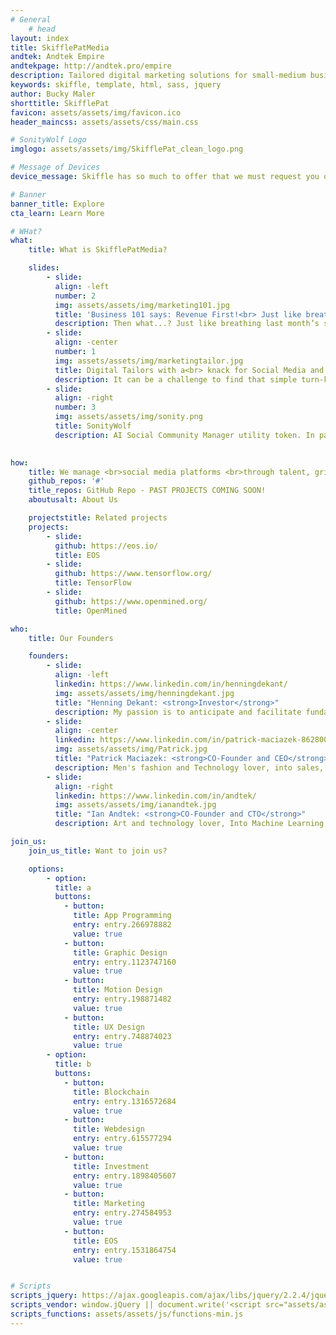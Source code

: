 ```yaml
---
# General
    # head
layout: index
title: SkifflePatMedia
andtek: Andtek Empire
andtekpage: http://andtek.pro/empire
description: Tailored digital marketing solutions for small-medium businesses with the focus on increasing revenue, brand to audience connection and customer loyalty. Implementation of our favourite AI pet, Sonity Wolf.
keywords: skiffle, template, html, sass, jquery
author: Bucky Maler
shorttitle: SkifflePat
favicon: assets/assets/img/favicon.ico
header_maincss: assets/assets/css/main.css

# SonityWolf Logo
imglogo: assets/assets/img/SkifflePat_clean_logo.png

# Message of Devices
device_message: Skiffle has so much to offer that we must request you orient your device to portrait or find a larger screen. You won't be disappointed.

# Banner
banner_title: Explore
cta_learn: Learn More

# WHat?
what:
    title: What is SkifflePatMedia?

    slides:
        - slide:
          align: -left
          number: 2
          img: assets/assets/img/marketing101.jpg
          title: 'Business 101 says: Revenue First!<br> Just like breathing to stay alive'
          description: Then what...? Just like breathing last month’s success is important, it’s not nearly as important as the next month’s. Our solution is brand to audience connection and converting that to customer loyalty.
        - slide:
          align: -center
          number: 1
          img: assets/assets/img/marketingtailor.jpg
          title: Digital Tailors with a<br> knack for Social Media and AI
          description: It can be a challenge to find that simple turn-key solution for any small-medium business. We offer obsessive research into the psychology and behavior of your best possible audiences. We then use the findings to act fast and plan campaigns that capitalize on the opportunities identified. 
        - slide:
          align: -right
          number: 3
          img: assets/assets/img/sonity.png
          title: SonityWolf
          description: AI Social Community Manager utility token. In partnership with <a href="http://plexus.market/" target="_blank" style="color: blue;text-decoration: underline;">Plexus.market</a>
        

how:
    title: We manage <br>social media platforms <br>through talent, grit and AI
    github_repos: '#'
    title_repos: GitHub Repo - PAST PROJECTS COMING SOON!
    aboutusalt: About Us

    projectstitle: Related projects
    projects:
        - slide:
          github: https://eos.io/
          title: EOS
        - slide:
          github: https://www.tensorflow.org/
          title: TensorFlow
        - slide:
          github: https://www.openmined.org/
          title: OpenMined

who:
    title: Our Founders

    founders:
        - slide:
          align: -left
          linkedin: https://www.linkedin.com/in/henningdekant/
          img: assets/assets/img/henningdekant.jpg
          title: "Henning Dekant: <strong>Investor</strong>"
          description: My passion is to anticipate and facilitate fundamental trends in IT that will shape how we do business. I am fascinated with the change that blockchain and quantum information technology will bring.
        - slide:
          align: -center
          linkedin: https://www.linkedin.com/in/patrick-maciazek-862800121/
          img: assets/assets/img/Patrick.jpg
          title: "Patrick Maciazek: <strong>CO-Founder and CEO</strong>"
          description: Men's fashion and Technology lover, into sales, digital marketing and connecting with people’s values. I am fascinated with the change and future that digital marketing will bring. 
        - slide:
          align: -right
          linkedin: https://www.linkedin.com/in/andtek/
          img: assets/assets/img/ianandtek.jpg
          title: "Ian Andtek: <strong>CO-Founder and CTO</strong>"
          description: Art and technology lover, Into Machine Learning, Quantum Machine Learning, Quantum computing, Blockchain Development and Music and all those unusual combinations.

join_us:
    join_us_title: Want to join us?

    options:
        - option:
          title: a
          buttons:
            - button:
              title: App Programming
              entry: entry.266978882
              value: true
            - button:
              title: Graphic Design
              entry: entry.1123747160
              value: true
            - button:
              title: Motion Design
              entry: entry.198871482
              value: true
            - button:
              title: UX Design
              entry: entry.748874023
              value: true
        - option:
          title: b
          buttons:
            - button:
              title: Blockchain
              entry: entry.1316572684
              value: true
            - button:
              title: Webdesign
              entry: entry.615577294
              value: true
            - button:
              title: Investment
              entry: entry.1898405607
              value: true
            - button:
              title: Marketing
              entry: entry.274584953
              value: true
            - button:
              title: EOS
              entry: entry.1531864754
              value: true


# Scripts
scripts_jquery: https://ajax.googleapis.com/ajax/libs/jquery/2.2.4/jquery.min.js
scripts_vendor: window.jQuery || document.write('<script src="assets/assets/js/vendor/jquery-2.2.4.min.js"><\/script>')
scripts_functions: assets/assets/js/functions-min.js
---
```

